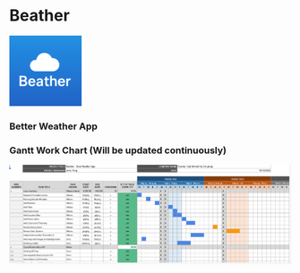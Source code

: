 # Beather 
![Logo](https://github.com/Sgandre3890/Beather/blob/main/Images/BeatherLogo.png)
### Better Weather App

### Gantt Work Chart (Will be updated continuously)
![Logo](https://github.com/Sgandre3890/Beather/blob/main/Images/Gantt.png)
